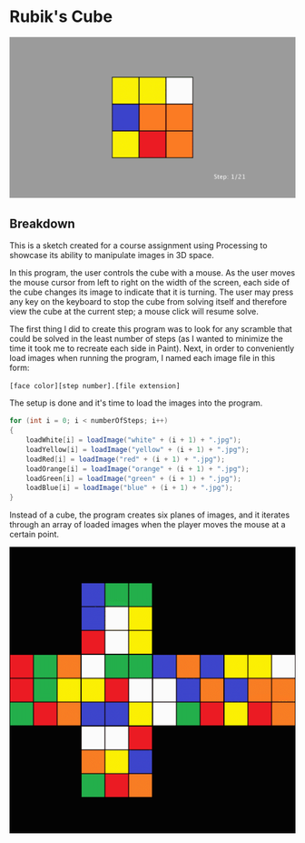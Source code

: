 # Rubik's Cube

![](media/demo.gif)

## Breakdown

This is a sketch created for a course assignment using Processing to showcase its ability to manipulate images in 3D space.

In this program, the user controls the cube with a mouse. As the user moves the mouse cursor from left to right on the width of the screen, each side of the cube changes its image to indicate that it is turning. The user may press any key on the keyboard to stop the cube from solving itself and therefore view the cube at the current step; a mouse click will resume solve.

The first thing I did to create this program was to look for any scramble that could be solved in the least number of steps (as I wanted to minimize the time it took me to recreate each side in Paint). Next, in order to conveniently load images when running the program, I named each image file in this form:

`[face color][step number].[file extension]`

The setup is done and it's time to load the images into the program.

```java
for (int i = 0; i < numberOfSteps; i++)
{
    loadWhite[i] = loadImage("white" + (i + 1) + ".jpg");
    loadYellow[i] = loadImage("yellow" + (i + 1) + ".jpg");
    loadRed[i] = loadImage("red" + (i + 1) + ".jpg");
    loadOrange[i] = loadImage("orange" + (i + 1) + ".jpg");
    loadGreen[i] = loadImage("green" + (i + 1) + ".jpg");
    loadBlue[i] = loadImage("blue" + (i + 1) + ".jpg");
}
```

Instead of a cube, the program creates six planes of images, and it iterates through an array of loaded images when the player moves the mouse at a certain point.

![](media/cube_unwrapped.gif "Saved images of each side of this scramble")